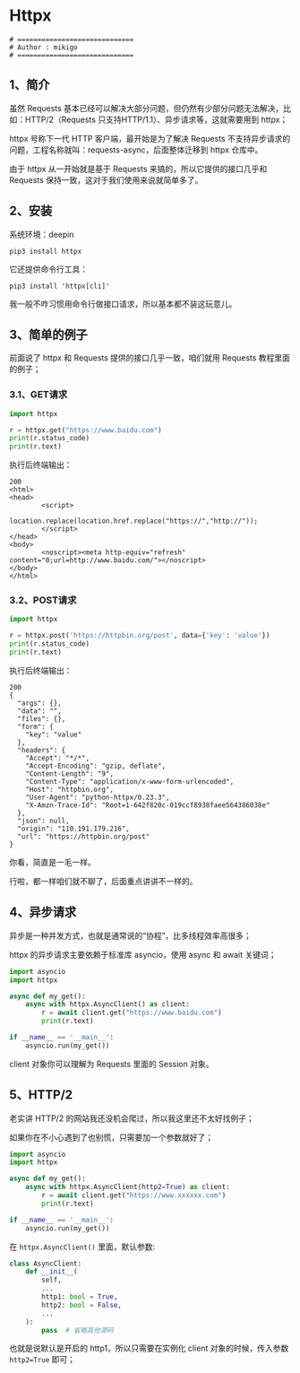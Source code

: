 
# Httpx

```shell
# =============================
# Author : mikigo
# =============================
```

## 1、简介

虽然 Requests 基本已经可以解决大部分问题，但仍然有少部分问题无法解决，比如：HTTP/2（Requests 只支持HTTP/1.1）、异步请求等，这就需要用到 httpx；

httpx 号称下一代 HTTP 客户端，最开始是为了解决 Requests 不支持异步请求的问题，工程名称就叫：requests-async，后面整体迁移到 httpx 仓库中。

由于 httpx 从一开始就是基于 Requests 来搞的，所以它提供的接口几乎和 Requests 保持一致，这对于我们使用来说就简单多了。

## 2、安装

系统环境：deepin

```console
pip3 install httpx
```

它还提供命令行工具：

```console
pip3 install 'httpx[cli]'
```

我一般不咋习惯用命令行做接口请求，所以基本都不装这玩意儿。

## 3、简单的例子

前面说了 httpx 和 Requests 提供的接口几乎一致，咱们就用 Requests 教程里面的例子；

### 3.1、GET请求

```python
import httpx

r = httpx.get("https://www.baidu.com")
print(r.status_code)
print(r.text)
```

执行后终端输出：

```console
200
<html>
<head>
        <script>
                location.replace(location.href.replace("https://","http://"));
        </script>
</head>
<body>
        <noscript><meta http-equiv="refresh" content="0;url=http://www.baidu.com/"></noscript>
</body>
</html>
```

### 3.2、POST请求

```python
import httpx

r = httpx.post('https://httpbin.org/post', data={'key': 'value'})
print(r.status_code)
print(r.text)
```

执行后终端输出：

```console
200
{
  "args": {}, 
  "data": "", 
  "files": {}, 
  "form": {
    "key": "value"
  }, 
  "headers": {
    "Accept": "*/*", 
    "Accept-Encoding": "gzip, deflate", 
    "Content-Length": "9", 
    "Content-Type": "application/x-www-form-urlencoded", 
    "Host": "httpbin.org", 
    "User-Agent": "python-httpx/0.23.3", 
    "X-Amzn-Trace-Id": "Root=1-642f820c-019ccf8938faee564386038e"
  }, 
  "json": null, 
  "origin": "110.191.179.216", 
  "url": "https://httpbin.org/post"
}
```

你看，简直是一毛一样。

行啦，都一样咱们就不聊了，后面重点讲讲不一样的。

## 4、异步请求

异步是一种并发方式，也就是通常说的“协程”，比多线程效率高很多；

httpx 的异步请求主要依赖于标准库 asyncio，使用 async 和 await 关键词；

```python
import asyncio
import httpx

async def my_get():
    async with httpx.AsyncClient() as client:
        r = await client.get("https://www.baidu.com")
        print(r.text)

if __name__ == '__main__':
    asyncio.run(my_get())
```

client 对象你可以理解为 Requests 里面的 Session 对象。

## 5、HTTP/2

老实讲 HTTP/2 的网站我还没机会爬过，所以我这里还不太好找例子；

如果你在不小心遇到了也别慌，只需要加一个参数就好了；

```python
import asyncio
import httpx

async def my_get():
    async with httpx.AsyncClient(http2=True) as client:
        r = await client.get("https://www.xxxxxx.com")
        print(r.text)

if __name__ == '__main__':
    asyncio.run(my_get())
```

在 `httpx.AsyncClient()` 里面，默认参数: 

```python
class AsyncClient:
    def __init__(
        self,
		...
        http1: bool = True,
        http2: bool = False,
		...
    ):
        pass  # 省略其他源码
```

也就是说默认是开启的 http1，所以只需要在实例化 client 对象的时候，传入参数 `http2=True` 即可；
